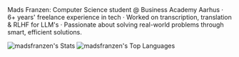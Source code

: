 ## 

<!--
**madsfranzen/madsfranzen** is a ✨ _special_ ✨ repository because its `README.md` (this file) appears on your GitHub profile.

Here are some ideas to get you started:

- 🔭 I’m currently working on ...
- 🌱 I’m currently learning ...
- 👯 I’m looking to collaborate on ...
- 🤔 I’m looking for help with ...
- 💬 Ask me about ...
- 📫 How to reach me: ...
- 😄 Pronouns: ...
- ⚡ Fun fact: ...
-->
Mads Franzen: Computer Science student @ Business Academy Aarhus · 6+ years' freelance experience in tech · Worked on transcription, translation & RLHF for LLM's · Passionate about solving real-world problems through smart, efficient solutions.

![madsfranzen's Stats](https://github-readme-stats.vercel.app/api?username=madsfranzen&theme=dark&show_icons=true&hide_border=true&count_private=true)
![madsfranzen's Top Languages](https://github-readme-stats.vercel.app/api/top-langs/?username=madsfranzen&theme=dark&show_icons=true&hide_border=true&layout=compact)
